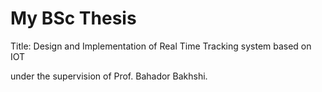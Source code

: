 # My BSc Thesis
Title: Design and Implementation of Real Time Tracking system based on IOT

under the supervision of Prof. Bahador Bakhshi.
